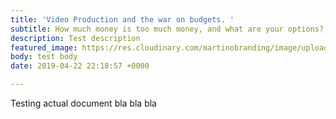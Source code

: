 ```yaml
---
title: 'Video Production and the war on budgets. '
subtitle: How much money is too much money, and what are your options?
description: Test description
featured_image: https://res.cloudinary.com/martinobranding/image/upload/v1555965383/adrianomartinocom/Adriano_Martino_Video_Marketing_rgg8m2.jpg
body: test body
date: 2019-04-22 22:18:57 +0000

---
```

Testing actual document bla bla bla